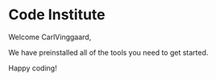 # Code Institute

Welcome CarlVinggaard,

We have preinstalled all of the tools you need to get started.

Happy coding!